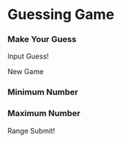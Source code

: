 Guessing Game
=============

### Make Your Guess

Input Guess!

New Game

### Minimum Number

### Maximum Number

Range Submit!
